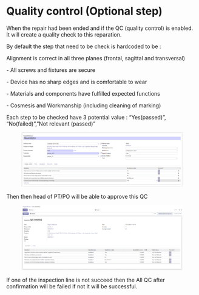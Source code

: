 # Quality control (Optional step)

When the repair had been ended and if the QC (quality control) is enabled. It will create a quality check to this reparation.&#x20;

By default the step that need to be check is hardcoded to be :

&#x20;Alignment is correct in all three planes (frontal, sagittal and transversal)

\- All screws and fixtures are secure

\- Device has no sharp edges and is comfortable to wear&#x20;

\- Materials and components have fulfilled expected functions

\- Cosmesis and Workmanship (including cleaning of marking)

Each step to be checked have 3 potential value : “Yes(passed)”, “No(failed)”,”Not relevant (passed)”

<figure><img src="../../.gitbook/assets/image (111).png" alt=""><figcaption></figcaption></figure>

Then then head of PT/PO will be able to approve this QC

<figure><img src="../../.gitbook/assets/image (112).png" alt=""><figcaption></figcaption></figure>

If one of the inspection line is not succeed then the All QC after confirmation will be failed if not it will be successful.
